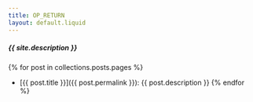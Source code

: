 ```yaml
---
title: OP_RETURN
layout: default.liquid
---
```


##### {{ site.description }}

{% for post in collections.posts.pages %}
 * [{{ post.title }}]({{ post.permalink }}): {{ post.description }}
{% endfor %}
